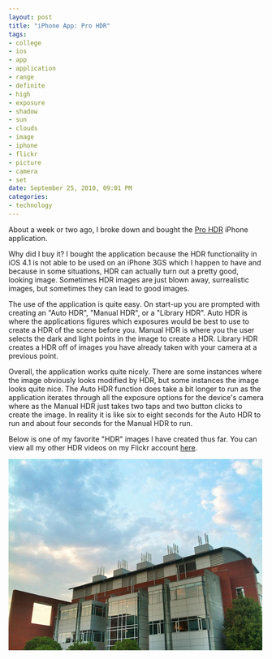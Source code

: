 ```yaml
---
layout: post
title: "iPhone App: Pro HDR"
tags:
- college
- ios
- app
- application
- range
- definite
- high
- exposure
- shadow
- sun
- clouds
- image
- iphone
- flickr
- picture
- camera
- set
date: September 25, 2010, 09:01 PM
categories:
- technology
---
```

About a week or two ago, I broke down and bought the [Pro HDR](http://itunes.apple.com/us/app/pro-hdr/id347104281?mt=8) iPhone application.

Why did I buy it? I bought the application because the HDR functionality in iOS 4.1 is not able to be used on an iPhone 3GS which I happen to have and because in some situations, HDR can actually turn out a pretty good, looking image. Sometimes HDR images are just blown away, surrealistic images, but sometimes they can lead to good images.

The use of the application is quite easy. On start-up you are prompted with creating an "Auto HDR", "Manual HDR", or a "Library HDR". Auto HDR is where the applications figures which exposures would be best to use to create a HDR of the scene before you. Manual HDR is where you the user selects the dark and light points in the image to create a HDR. Library HDR creates a HDR off of images you have already taken with your camera at a previous point.

Overall, the application works quite nicely. There are some instances where the image obviously looks modified by HDR, but some instances the image looks quite nice. The Auto HDR function does take a bit longer to run as the application iterates through all the exposure options for the device's camera where as the Manual HDR just takes two taps and two button clicks to create the image. In reality it is like six to eight seconds for the Auto HDR to run and about four seconds for the Manual HDR to run.

Below is one of my favorite "HDR" images I have created thus far. You can view all my other HDR videos on my Flickr account [here](http://www.flickr.com/photos/tannerld/sets/72157624909083649/).

[![](/files/2010/09/5013845092_86d30d3aeb.jpg "Love HDR")](http://www.flickr.com/photos/tannerld/5013845092/in/set-72157624909083649/)
